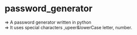 # password_generator
=> A password generator written in python  
=> It uses special characters ,upeer&lowerCase letter, number.  



